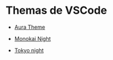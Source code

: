 # Themas de VSCode

- [Aura Theme](https://marketplace.visualstudio.com/items?itemName=DaltonMenezes.aura-theme)

- [Monokai Night](https://marketplace.visualstudio.com/items?itemName=fabiospampinato.vscode-monokai-night)

- [Tokyo night](https://marketplace.visualstudio.com/items?itemName=enkia.tokyo-night)
